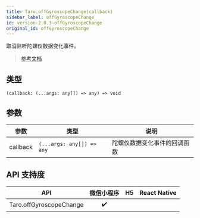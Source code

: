 ```yaml
---
title: Taro.offGyroscopeChange(callback)
sidebar_label: offGyroscopeChange
id: version-2.0.3-offGyroscopeChange
original_id: offGyroscopeChange
---
```


取消监听陀螺仪数据变化事件。

> [参考文档](https://developers.weixin.qq.com/miniprogram/dev/api/device/gyroscope/wx.offGyroscopeChange.html)

## 类型

```tsx
(callback: (...args: any[]) => any) => void
```

## 参数

| 参数 | 类型 | 说明 |
| --- | --- | --- |
| callback | `(...args: any[]) => any` | 陀螺仪数据变化事件的回调函数 |

## API 支持度

| API | 微信小程序 | H5 | React Native |
| :---: | :---: | :---: | :---: |
| Taro.offGyroscopeChange | ✔️ |  |  |
